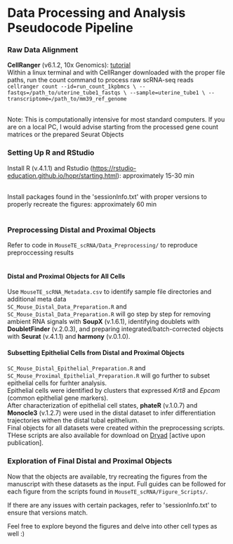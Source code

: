 # Data Processing and Analysis Pseudocode Pipeline

### Raw Data Alignment
**CellRanger** (v6.1.2, 10x Genomics): [tutorial](https://www.10xgenomics.com/support/software/cell-ranger/latest/tutorials/cr-tutorial-ct) <br>
Within a linux terminal and with CellRanger downloaded with the proper file paths, run the count command to process raw scRNA-seq reads <br>
`cellranger count --id=run_count_1kpbmcs \
   --fastqs=/path_to/uterine_tube1_fastqs \
   --sample=uterine_tube1 \
   --transcriptome=/path_to/mm39_ref_genome` <br> <br>

Note: This is computationally intensive for most standard computers. If you are on a local PC, I would advise starting from the processed gene count matrices or the prepared Seurat Objects

### Setting Up R and RStudio
Install R (v.4.1.1) and Rstudio (https://rstudio-education.github.io/hopr/starting.html): approximately 15-30 min <br> <br>

Install packages found in the 'sessionInfo.txt' with proper versions to properly recreate the figures: approximately 60 min <br> <br>

### Preprocessing Distal and Proximal Objects
Refer to code in `MouseTE_scRNA/Data_Preprocessing/` to reproduce preproccessing results <br> <br>
#### Distal and Proximal Objects for All Cells
Use `MouseTE_scRNA_Metadata.csv` to identify sample file directories and additional meta data <br>
`SC_Mouse_Distal_Data_Preparation.R` and `SC_Mouse_Distal_Data_Preparation.R` will go step by step for removing ambient RNA signals with **SoupX** (v.1.6.1), identifying doublets with **DoubletFinder** (v.2.0.3), and preparing integrated/batch-corrected objects with **Seurat** (v.4.1.1) and **harmony** (v.0.1.0).
#### Subsetting Epithelial Cells from Distal and Proximal Objects
`SC_Mouse_Distal_Epithelial_Preparation.R` and `SC_Mouse_Proximal_Epithelial_Preparation.R` will go further to subset epithelial cells for furhter analysis. <br>
Epithelial cells were identified by clusters that expressed *Krt8* and *Epcam* (common epithelial gene markers).<br>
After characterization of epithelial cell states, **phateR** (v.1.0.7) and **Monocle3** (v.1.2.7) were used in the distal dataset to infer differentiation trajectories withen the distal tubal epithelium. <br>
Final objects for all datasets were created within the preprocessing scripts. THese scripts are also available for download on [Dryad](https://doi.org/10.5061/dryad.4mw6m90hm) [active upon publication].

### Exploration of Final Distal and Proximal Objects
Now that the objects are available, try recreating the figures from the manuscript with these datasets as the input. Full guides can be followed for each figure from the scripts found in `MouseTE_scRNA/Figure_Scripts/`. <br>

If there are any issues with certain packages, refer to 'sessionInfo.txt' to ensure that versions match. <br>

Feel free to explore beyond the figures and delve into other cell types as well :)
